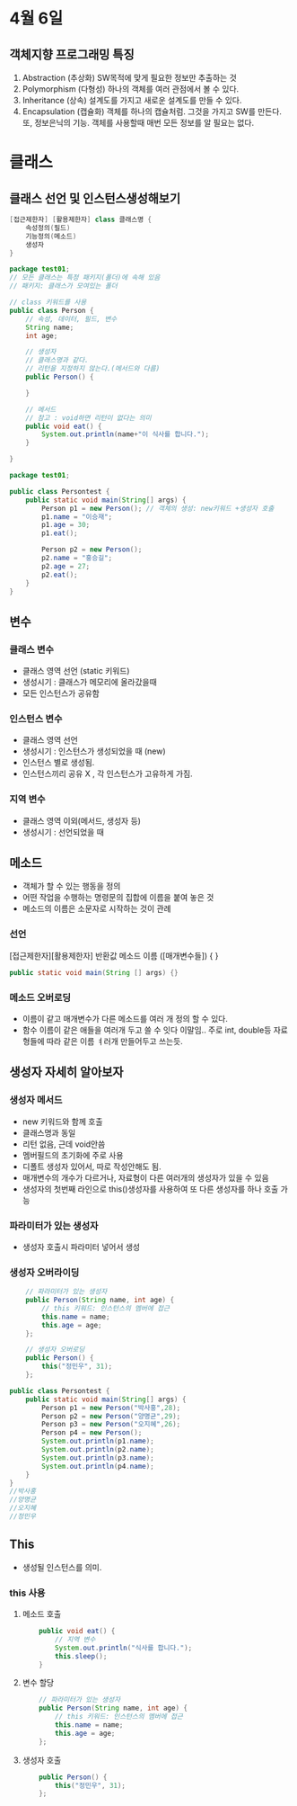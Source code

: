 # 4월 6일

## 객체지향 프로그래밍 특징

1. Abstraction (추상화)
   SW목적에 맞게 필요한 정보만 추출하는 것
2. Polymorphism (다형성)
   하나의 객체를 여러 관점에서 볼 수 있다.
3. Inheritance (상속)
   설계도를 가지고 새로운 설계도를 만들 수 있다.
4. Encapsulation (캡슐화)
   객체를 하나의 캡슐처럼. 그것을 가지고 SW를 만든다.
   또, 정보은닉의 기능. 객체를 사용할때 매번 모든 정보를 알 필요는 없다.

# 클래스

## 클래스 선언 및 인스턴스생성해보기

```java
[접근제한자] [활용제한자] class 클래스명 {
    속성정의(필드)
    기능정의(메소드)
    생성자
}
```

```java
package test01;
// 모든 클래스는 특정 패키지(폴더)에 속해 있음
// 패키지: 클래스가 모여있는 폴더

// class 키워드를 사용
public class Person {
	// 속성, 데이터, 필드, 변수
	String name;
	int age;

	// 생성자
	// 클래스명과 같다.
	// 리턴을 지정하지 않는다.(메서드와 다름)
	public Person() {

	}

	// 메서드
	// 참고 : void하면 리턴이 없다는 의미
	public void eat() {
		System.out.println(name+"이 식사를 합니다.");
	}

}
```

```java
package test01;

public class Persontest {
	public static void main(String[] args) {
		Person p1 = new Person(); // 객체의 생성: new키워드 +생성자 호출
		p1.name = "이승재";
		p1.age = 30;
		p1.eat();

		Person p2 = new Person();
		p2.name = "홍승길";
		p2.age = 27;
		p2.eat();
	}
}

```

## 변수

### 클래스 변수

- 클래스 영역 선언 (static 키워드)
- 생성시기 : 클래스가 메모리에 올라갔을때
- 모든 인스턴스가 공유함

### 인스턴스 변수

- 클래스 영역 선언
- 생성시기 : 인스턴스가 생성되었을 때 (new)
- 인스턴스 별로 생성됨.
- 인스턴스끼리 공유 X , 각 인스턴스가 고유하게 가짐.

### 지역 변수

- 클래스 영역 이외(메서드, 생성자 등)
- 생성시기 : 선언되었을 때

## 메소드

- 객체가 할 수 있는 행동을 정의
- 어떤 작업을 수행하는 명령문의 집합에 이름을 붙여 놓은 것
- 메소드의 이름은 소문자로 시작하는 것이 관례

### 선언

[접근제한자][활용제한자] 반환값 메소드 이름 ([매개변수들]) {
}

```java
public static void main(String [] args) {}
```

### 메소드 오버로딩

- 이름이 같고 매개변수가 다른 메소드를 여러 개 정의 할 수 있다.
- 함수 이름이 같은 애들을 여러개 두고 쓸 수 잇다 이말임.. 주로 int, double등 자료형들에 따라 같은 이름 ㅕ러개 만들어두고 쓰는듯.

## 생성자 자세히 알아보자

### 생성자 메서드

- new 키워드와 함께 호출
- 클래스명과 동일
- 리턴 없음, 근데 void안씀
- 멤버필드의 초기화에 주로 사용
- 디폴트 생성자 있어서, 따로 작성안해도 됨.
- 매개변수의 개수가 다르거나, 자료형이 다른 여러개의 생성자가 있을 수 있음
- 생성자의 첫번째 라인으로 this()생성자를 사용하여 또 다른 생성자를 하나 호출 가능

### 파라미터가 있는 생성자

- 생성자 호출시 파라미터 넣어서 생성

### 생성자 오버라이딩

```java
	// 파라미터가 있는 생성자
	public Person(String name, int age) {
		// this 키워드: 인스턴스의 멤버에 접근
		this.name = name;
		this.age = age;
	};

	// 생성자 오버로딩
	public Person() {
		this("정민우", 31);
	};

```

```java
public class Persontest {
	public static void main(String[] args) {
		Person p1 = new Person("박사홍",28);
		Person p2 = new Person("양명균",29);
		Person p3 = new Person("오지혜",26);
		Person p4 = new Person();
		System.out.println(p1.name);
		System.out.println(p2.name);
		System.out.println(p3.name);
		System.out.println(p4.name);
	}
}
//박사홍
//양명균
//오지혜
//정민우
```

## This

- 생성될 인스턴스를 의미.

### this 사용

1. 메소드 호출
   ```java
       public void eat() {
           // 지역 변수
           System.out.println("식사를 합니다.");
           this.sleep();
       }
   ```
2. 변수 할당
   ```java
       // 파라미터가 있는 생성자
       public Person(String name, int age) {
           // this 키워드: 인스턴스의 멤버에 접근
           this.name = name;
           this.age = age;
       };
   ```
3. 생성자 호출
   ```java
       public Person() {
           this("정민우", 31);
       };
   ```
